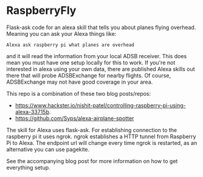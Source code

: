 # RaspberryFly

Flask-ask code for an alexa skill that tells you about planes flying overhead. Meaning you can ask your Alexa things like:

`Alexa ask raspberry pi what planes are overhead`

and it will read the information from your local ADSB receiver. This does mean you must have one setup locally for this to work. If you're not interested in alexa using your own data, there are published Alexa skills out there that will probe ADSBExchange for nearby flights. Of course, ADSBExchange may not have good coverage in your area. 

This repo is a combination of these two blog posts/repos:

* https://www.hackster.io/nishit-patel/controlling-raspberry-pi-using-alexa-33715b.
* https://github.com/Syps/alexa-airplane-spotter

The skill for Alexa uses flask-ask. For establishing connection to the raspberry pi it uses ngrok. ngrok establishes a HTTP tunnel from Raspberry Pi to Alexa. The endpoint url will change every time ngrok is restarted, as an alternative you can use pagekite.

See the accompanying blog post for more information on how to get everything setup. 
